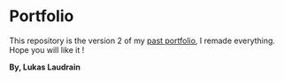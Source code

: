 # Portfolio

This repository is the version 2 of my [past portfolio](https://github.com/ctrl-plus-w/portfolio), I remade everything.  
Hope you will like it !

**By, Lukas Laudrain**
